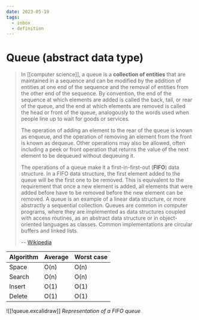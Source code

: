```yaml
---
date: 2023-05-19
tags:
  - inbox
  - definition
---
```


# Queue (abstract data type)

> In [[computer science]], a queue is a **collection of entities** that are
> maintained in a sequence and can be modified by the addition of entities at
> one end of the sequence and the removal of entities from the other end of the
> sequence. By convention, the end of the sequence at which elements are added
> is called the back, tail, or rear of the queue, and the end at which elements
> are removed is called the head or front of the queue, analogously to the words
> used when people line up to wait for goods or services.
>
> The operation of adding an element to the rear of the queue is known as
> enqueue, and the operation of removing an element from the front is known as
> dequeue. Other operations may also be allowed, often including a peek or front
> operation that returns the value of the next element to be dequeued without
> dequeuing it.
>
> The operations of a queue make it a first-in-first-out (**FIFO**) data
> structure. In a FIFO data structure, the first element added to the queue will
> be the first one to be removed. This is equivalent to the requirement that
> once a new element is added, all elements that were added before have to be
> removed before the new element can be removed. A queue is an example of a
> linear data structure, or more abstractly a sequential collection. Queues are
> common in computer programs, where they are implemented as data structures
> coupled with access routines, as an abstract data structure or in
> object-oriented languages as classes. Common implementations are circular
> buffers and linked lists.
>
> -- [Wikipedia](<https://en.wikipedia.org/wiki/Queue_(abstract_data_type)>)

| Algorithm | Average | Worst case |
| --------- | ------- | ---------- |
| Space     | O(n)    | O(n)       |
| Search    | O(n)    | O(n)       |
| Insert    | O(1)    | O(1)       |
| Delete    | O(1)    | O(1)       |

![[!queue.excalidraw]] _Representation of a FIFO queue_
